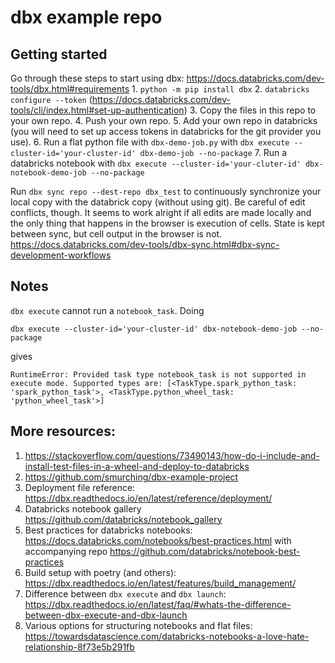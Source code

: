 # dbx example repo

## Getting started
Go through these steps to start using dbx: https://docs.databricks.com/dev-tools/dbx.html#requirements
    1. `python -m pip install dbx`
    2. `databricks configure --token` (https://docs.databricks.com/dev-tools/cli/index.html#set-up-authentication)
    3. Copy the files in this repo to your own repo.
    4. Push your own repo.
    5. Add your own repo in databricks (you will need to set up access tokens in databricks for the
    git provider you use).
    6. Run a flat python file with `dbx-demo-job.py` with `dbx execute --cluster-id='your-cluster-id' dbx-demo-job --no-package`
    7. Run a databricks notebook with `dbx execute --cluster-id='your-cluter-id' dbx-notebook-demo-job --no-package`

Run `dbx sync repo --dest-repo dbx_test` to continuously synchronize your local copy with the
databrick copy (without using git). Be careful of edit conflicts, though. It seems to work alright
if all edits are made locally and the only thing that happens in the browser is execution of cells.
State is kept between sync, but cell output in the browser is not.
https://docs.databricks.com/dev-tools/dbx-sync.html#dbx-sync-development-workflows


## Notes
`dbx execute` cannot run a `notebook_task`. Doing
```
dbx execute --cluster-id='your-cluster-id' dbx-notebook-demo-job --no-package
```
gives
```
RuntimeError: Provided task type notebook_task is not supported in execute mode. Supported types are: [<TaskType.spark_python_task: 'spark_python_task'>, <TaskType.python_wheel_task: 'python_wheel_task'>]
```

## More resources:
1. https://stackoverflow.com/questions/73490143/how-do-i-include-and-install-test-files-in-a-wheel-and-deploy-to-databricks
2. https://github.com/smurching/dbx-example-project
3. Deployment file reference: https://dbx.readthedocs.io/en/latest/reference/deployment/
4. Databricks notebook gallery https://github.com/databricks/notebook_gallery
5. Best practices for databricks notebooks:
   https://docs.databricks.com/notebooks/best-practices.html with accompanying repo
   https://github.com/databricks/notebook-best-practices
6. Build setup with poetry (and others): https://dbx.readthedocs.io/en/latest/features/build_management/
7. Difference between `dbx execute` and `dbx launch`: https://dbx.readthedocs.io/en/latest/faq/#whats-the-difference-between-dbx-execute-and-dbx-launch
8. Various options for structuring notebooks and flat files: https://towardsdatascience.com/databricks-notebooks-a-love-hate-relationship-8f73e5b291fb
